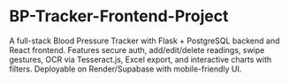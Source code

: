 # BP-Tracker-Frontend-Project
A full-stack Blood Pressure Tracker with Flask + PostgreSQL backend and React frontend. Features secure auth, add/edit/delete readings, swipe gestures, OCR via Tesseract.js, Excel export, and interactive charts with filters. Deployable on Render/Supabase with mobile-friendly UI.
